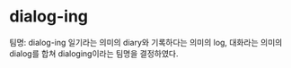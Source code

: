 # dialog-ing
팀명: dialog-ing
일기라는 의미의 diary와 기록하다는 의미의 log, 대화라는 의미의 dialog를 합쳐 dialoging이라는 팀명을 결정하였다.
